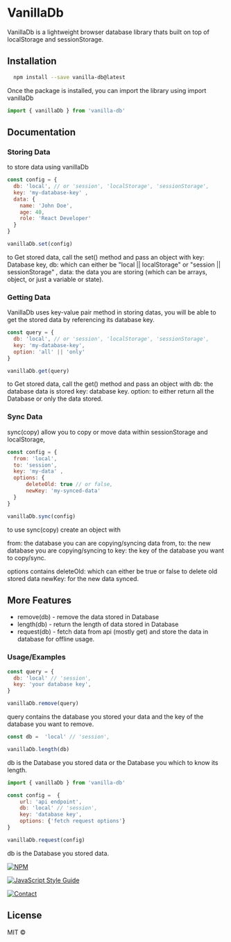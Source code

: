 # VanillaDb

VanillaDb is a lightweight browser database library thats built on top of localStorage and sessionStorage.

## Installation
```bash
  npm install --save vanilla-db@latest
```

Once the package is installed, you can import the library using import vanillaDb

```javascript
import { vanillaDb } from 'vanilla-db'
```

## Documentation
### Storing Data 

to store data using vanillaDb

```javascript
const config = {
  db: 'local', // or 'session', 'localStorage', 'sessionStorage',
  key: 'my-database-key' ,
  data: {
    name: 'John Doe',
    age: 40,
    role: 'React Developer'
  }
}

vanillaDb.set(config)
```
to Get stored data, call the set() method and pass an object with
key: Database key,
db:  which can either be "local || localStorage" or "session || sessionStorage" ,
data: the data you are storing (which can be arrays, object, or just a variable or state).



### Getting Data 
VanillaDb uses key-value pair method in storing datas, you will be able to get the stored data by referencing its database key.

```javascript
const query = {
  db: 'local', // or 'session', 'localStorage', 'sessionStorage',
  key: 'my-database-key',
  option: 'all' || 'only'
}

vanillaDb.get(query)
```
to Get stored data, call the get() method and pass an object with
db: the database data is stored
key: database key.
option: to either return all the Database or only the data stored.


### Sync Data
sync(copy) allow you to copy or move data within sessionStorage and localStorage, 

```javascript
const config = {
  from: 'local', 
  to: 'session',
  key: 'my-data' ,
  options: {
      deleteOld: true // or false,
      newKey: 'my-synced-data'
  }
}

vanillaDb.sync(config)
```

to use sync(copy) create an object with

from: the database you can are copying/syncing data from, 
to: the new database you are copying/syncing to
key: the key of the database you want to copy/sync.

options contains 
deleteOld: which can either be true or false to delete old stored data
newKey: for the new data synced.

## More Features
- remove(db) - remove the data stored in Database
- length(db) - return the length of data stored in Database
- request(db) - fetch data from api (mostly get) and store the data in database for offline usage.

### Usage/Examples
```javascript
const query = {
  db: 'local' // 'session',
  key: 'your database key',
}

vanillaDb.remove(query)

```
query contains the database you stored your data and the key of the database you want to remove.

```javascript
const db =  'local' // 'session',

vanillaDb.length(db)
```
db is the Database you stored data or the Database you which to know its length.

```javascript
import { vanillaDb } from 'vanilla-db'

const config =  {
    url: 'api endpoint',
    db: 'local' // 'session',
    key: 'database key',
    options: {'fetch request options'}
}

vanillaDb.request(config)

```
db is the Database you stored data.


[![NPM](https://img.shields.io/npm/v/vanilla-db.svg)](https://www.npmjs.com/package/vanilla-db) 

[![JavaScript Style Guide](https://img.shields.io/badge/code_style-standard-brightgreen.svg)](https://standardjs.com)

[![Contact](https://img.shields.io/badge/contact-@zediculz-blue.svg?style=flat&logo=twitter)](https://twitter.com/zediculz)

## License

MIT ©